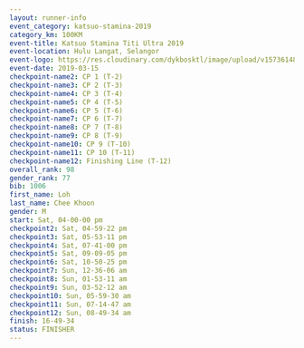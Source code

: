 ```yaml
--- 
layout: runner-info 
event_category: katsuo-stamina-2019 
category_km: 100KM 
event-title: Katsuo Stamina Titi Ultra 2019 
event-location: Hulu Langat, Selangor 
event-logo: https://res.cloudinary.com/dykbosktl/image/upload/v1573614825/Logo/Logo_p7ft6n.png 
event-date: 2019-03-15 
checkpoint-name2: CP 1 (T-2) 
checkpoint-name3: CP 2 (T-3) 
checkpoint-name4: CP 3 (T-4) 
checkpoint-name5: CP 4 (T-5) 
checkpoint-name6: CP 5 (T-6) 
checkpoint-name7: CP 6 (T-7) 
checkpoint-name8: CP 7 (T-8) 
checkpoint-name9: CP 8 (T-9) 
checkpoint-name10: CP 9 (T-10) 
checkpoint-name11: CP 10 (T-11) 
checkpoint-name12: Finishing Line (T-12) 
overall_rank: 98
gender_rank: 77
bib: 1006
first_name: Loh
last_name: Chee Khoon
gender: M
start: Sat, 04-00-00 pm
checkpoint2: Sat, 04-59-22 pm
checkpoint3: Sat, 05-53-11 pm
checkpoint4: Sat, 07-41-00 pm
checkpoint5: Sat, 09-09-05 pm
checkpoint6: Sat, 10-50-25 pm
checkpoint7: Sun, 12-36-06 am
checkpoint8: Sun, 01-53-11 am
checkpoint9: Sun, 03-52-12 am
checkpoint10: Sun, 05-59-30 am
checkpoint11: Sun, 07-14-47 am
checkpoint12: Sun, 08-49-34 am
finish: 16-49-34
status: FINISHER
--- 
```

